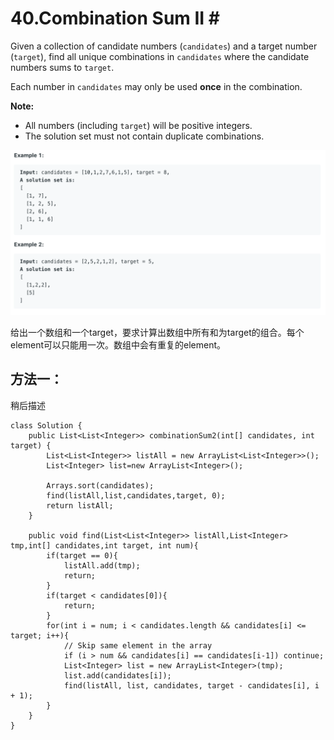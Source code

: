 # 40.Combination Sum II \#

Given a collection of candidate numbers \(`candidates`\) and a target number \(`target`\), find all unique combinations in `candidates` where the candidate numbers sums to `target`.

Each number in `candidates` may only be used **once** in the combination.

**Note:**

* All numbers \(including `target`\) will be positive integers.
* The solution set must not contain duplicate combinations.

![](.gitbook/assets/image%20%2859%29.png)

给出一个数组和一个target，要求计算出数组中所有和为target的组合。每个element可以只能用一次。数组中会有重复的element。

## 方法一：

稍后描述

```text
class Solution {
    public List<List<Integer>> combinationSum2(int[] candidates, int target) {
        List<List<Integer>> listAll = new ArrayList<List<Integer>>();
        List<Integer> list=new ArrayList<Integer>();
        
        Arrays.sort(candidates);
        find(listAll,list,candidates,target, 0);
        return listAll;
    }
    
    public void find(List<List<Integer>> listAll,List<Integer> tmp,int[] candidates,int target, int num){
        if(target == 0){
            listAll.add(tmp);
            return;
        }
        if(target < candidates[0]){
            return;
        }
        for(int i = num; i < candidates.length && candidates[i] <= target; i++){
            // Skip same element in the array
            if (i > num && candidates[i] == candidates[i-1]) continue;
            List<Integer> list = new ArrayList<Integer>(tmp);
            list.add(candidates[i]);
            find(listAll, list, candidates, target - candidates[i], i + 1);
        }
    }
}
```

